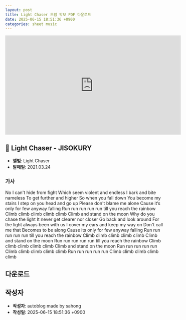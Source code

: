 ```yaml
---
layout: post
title: Light Chaser 드럼 악보 PDF 다운로드
date: 2025-06-15 18:51:36 +0900
categories: sheet music
---
```


<iframe width="560" height="315" src="https://www.youtube.com/embed/6jHkkhyRbn0" frameborder="0" allowfullscreen></iframe>

## 🎵 Light Chaser - JISOKURY

- **앨범**: Light Chaser  
- **발매일**: 2021.03.24  

### 가사
No I can't hide from fight
Which seem violent and endless
I bark and bite nameless
To get further and higher
So when you fall down
You become my stairs
I step on you head and go up
Please don't blame me alone
Cause it‘s only for few anyway
falling
Run run run run run
till you reach the rainbow
Climb climb climb climb climb
Climb and stand on the moon
Why do you chase the light
It never get clearer nor closer
Go back and look around
For the light always been with us
I cover my ears and keep my way on
Don't call me that
Becomes to be along
Cause its only for few anyway
falling
Run run run run run
till you reach the rainbow
Climb climb climb climb climb
Climb and stand on the moon
Run run run run run
till you reach the rainbow
Climb climb climb climb climb
Climb and stand on the moon
Run run run run run
Climb climb climb climb climb
Run run run run run
Climb climb climb climb climb
## 다운로드

## 작성자 
- **작성자**: autoblog made by sahong
- **작성일**: 2025-06-15 18:51:36 +0900
